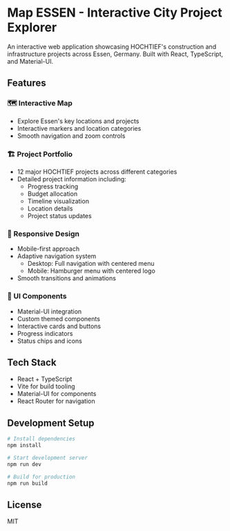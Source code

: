 # Map ESSEN - Interactive City Project Explorer

An interactive web application showcasing HOCHTIEF's construction and infrastructure projects across Essen, Germany. Built with React, TypeScript, and Material-UI.

## Features

### 🗺️ Interactive Map
- Explore Essen's key locations and projects
- Interactive markers and location categories
- Smooth navigation and zoom controls

### 🏗️ Project Portfolio
- 12 major HOCHTIEF projects across different categories
- Detailed project information including:
  - Progress tracking
  - Budget allocation
  - Timeline visualization
  - Location details
  - Project status updates

### 📱 Responsive Design
- Mobile-first approach
- Adaptive navigation system
  - Desktop: Full navigation with centered menu
  - Mobile: Hamburger menu with centered logo
- Smooth transitions and animations

### 🎨 UI Components
- Material-UI integration
- Custom themed components
- Interactive cards and buttons
- Progress indicators
- Status chips and icons

## Tech Stack

- React + TypeScript
- Vite for build tooling
- Material-UI for components
- React Router for navigation

## Development Setup

```bash
# Install dependencies
npm install

# Start development server
npm run dev

# Build for production
npm run build
```

## License

MIT
